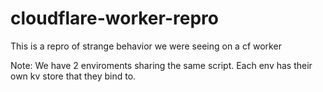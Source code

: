 # cloudflare-worker-repro
This is a repro of strange behavior we were seeing on a cf worker

Note:
We have 2 enviroments sharing the same script. Each env has their own kv store that they bind to.

